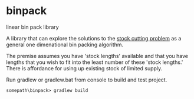 # binpack
linear bin pack library

A library that can explore the solutions to the [stock cutting problem](https://en.wikipedia.org/wiki/Cutting_stock_problem) as a general one dimenational bin packing algorithm. 

The premise assumes you have 'stock lengths' available and that you have lengths that you wish to fit into the least 
number of these 'stock lengths.' There is affordance for using up existing stock of limited supply. 


Run gradlew or gradlew.bat from console to build and test project.

    somepath\binpack> gradlew build
